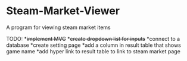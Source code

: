 # Steam-Market-Viewer
A program for viewing steam market items

TODO: *~~implement MVC~~
      *~~create dropdown list for inputs~~
      *connect to a database
      *create setting page
      *add a column in result table that shows game name
      *add hyper link to result table to link to steam market page
